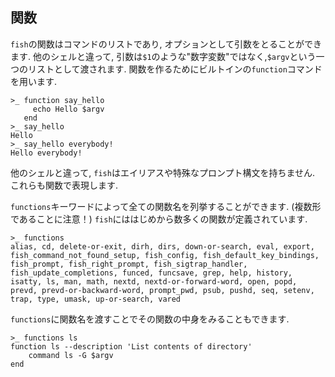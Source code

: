 ## 関数

`fish`の関数はコマンドのリストであり, オプションとして引数をとることができます.
他のシェルと違って, 引数は`$1`のような"数字変数"ではなく,`$argv`という一つのリストとして渡されます.
関数を作るためにビルトインの`function`コマンドを用います.

```fish
>_ function say_hello
     echo Hello $argv
   end
>_ say_hello
Hello
>_ say_hello everybody!
Hello everybody!
```

他のシェルと違って, `fish`はエイリアスや特殊なプロンプト構文を持ちません.
これらも関数で表現します.

`functions`キーワードによって全ての関数名を列挙することができます.
(複数形であることに注意！)
`fish`にははじめから数多くの関数が定義されています.

```fish
>_ functions
alias, cd, delete-or-exit, dirh, dirs, down-or-search, eval, export, fish_command_not_found_setup, fish_config, fish_default_key_bindings, fish_prompt, fish_right_prompt, fish_sigtrap_handler, fish_update_completions, funced, funcsave, grep, help, history, isatty, ls, man, math, nextd, nextd-or-forward-word, open, popd, prevd, prevd-or-backward-word, prompt_pwd, psub, pushd, seq, setenv, trap, type, umask, up-or-search, vared
```

`functions`に関数名を渡すことでその関数の中身をみることもできます.

```fish
>_ functions ls
function ls --description 'List contents of directory'
    command ls -G $argv
end
```
